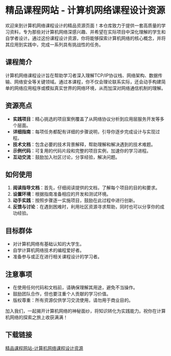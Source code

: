 # 精品课程网站 - 计算机网络课程设计资源

欢迎来到计算机网络课程设计的精品资源页面！本仓库致力于提供一套高质量的学习资料，专为那些对计算机网络深感兴趣、并希望在实际项目中深化理解的学生和自学者设计。通过这份课程设计资源，你将能够探索计算机网络的核心概念，并将其应用到实践中，完成一系列具有挑战性的任务。

## 课程简介

计算机网络课程设计旨在帮助学习者深入理解TCP/IP协议栈、网络架构、数据传输、网络安全等关键领域。通过本课程，你不仅会理论联系实际，还会动手构建简单的网络应用程序或模拟真实世界的网络环境，从而加深对网络通信机制的理解。

## 资源亮点

- **实践项目**：精心挑选的项目案例覆盖了从网络协议分析到应用层服务开发等多个层面。
- **详细指南**：每项任务都配有详细的步骤说明，引导你逐步完成设计与实现过程。
- **技术文档**：包含必要的技术背景解释，帮助理解和解决遇到的技术难题。
- **示例代码**：可复用的代码片段和完整的项目实例，加速你的学习进程。
- **互动交流**：鼓励加入社区讨论，分享经验，解决问题。

## 如何使用

1. **阅读指导文档**：首先，仔细阅读提供的文档，了解每个项目的目的和要求。
2. **设置环境**：根据指南准备相应的开发和测试环境。
3. **动手实践**：按照步骤逐一实施项目，鼓励在此过程中进行创新。
4. **反馈与讨论**：在遇到困难时，利用社区资源寻求帮助，同时也可以分享你的成功经验。

## 目标群体

- 对计算机网络有基础认知的大学生。
- 自学计算机网络技术的编程爱好者。
- 准备参与或正在进行相关课程设计的学习者。

## 注意事项

- 在使用任何代码和文档前，请确保理解其用途，避免不当操作。
- 鼓励团队合作，但也要注重个人贡献的学习价值。
- 版权尊重：所有资源仅供学习交流使用，请勿用于商业目的。

加入我们，一起揭开计算机网络的神秘面纱，将知识转化为实践能力。祝你在计算机网络的探索之旅上收获满满！

## 下载链接

[精品课程网站-计算机网络课程设计资源](https://pan.quark.cn/s/c8da0b7f861c)